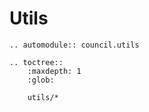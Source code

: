# Utils

```{eval-rst}
.. automodule:: council.utils
```

```{eval-rst}
.. toctree::
    :maxdepth: 1
    :glob:

    utils/*
```
